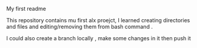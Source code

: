 My first readme

This repository contains mu first alx proejct, I learned creating directories and files and editing/removing them from bash command .

I could also create a branch locally , make some changes in it then push it 
